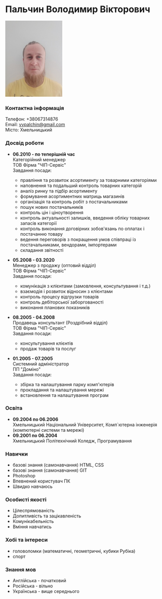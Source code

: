 # Пальчин Володимир Вікторович

![фото](myfoto_180x240.jpg)

### Контактна інформація

Телефон: +38067314876  
Email: vvpalchin@gmail.com  
Місто: Хмельницький  

### Досвід роботи

-  **06.2010 - по теперішній час**  
   Категорійний менеджер  
   ТОВ Фірма "ЧІП-Сервіс"  
   Завдання посади:
   -  правління та розвиток асортименту за товарними категоріями
   -  наповнення та подальший контроль товарних категорій
   -  аналіз ринку та підбір асортименту
   -  формування асортиментних матриць магазинів
   -  організація та контроль робіт з постачальниками
   -  пошук нових постачальників
   -  контроль цін і ціноутворення
   -  контроль актуальності залишків, введення обліку товарних запасів категорії
   -  контроль виконання договірних зобов'язань по оплатах і постачанню товару
   -  ведення переговорів з покращення умов співпраці із постачальниками, вендорами, імпортерами
   -  складання звітності

-  **05.2008 - 03.2020**  
   Менеджер з продажу (оптовий відділ)  
   ТОВ Фірма "ЧІП-Сервіс"  
   Завдання посади:
   -  комунікація з клієнтами (замовлення, консультування і т.д.)
   -  взаємодія і розвиток відносин з клієнтами
   -  контроль процесу відгрузки товарів
   -  контроль дебіторської заборгованості
   -  виконання планових показників

-  **08.2005 - 04.2008**  
   Продавець консультант (Роздрібний відділ)  
   ТОВ Фірма "ЧІП-Сервіс"  
   Завдання посади:
   -  консультування клієнтів
   -  продаж товарів та послуг

-  **01.2005 - 07.2005**  
   Системний адміністратор  
   ПП "Доміно"  
   Завдання посади:
   -  збірка та налаштування парку комп'ютерів
   -  прокладання та налаштування мережі
   -  встановлення та налаштування програм

### Освіта

-  **09.2004 по 06.2006**  
   Хмельницький Національний Університет, Комп`ютерна інженерія (компютерні системи та мережі)
-  **09.2001 по 06.2004**  
   Хмельницький Політехнічний Коледж, Програмування

### Навички

-  базові знання (самонавчання) HTML, CSS
-  базові знання (самонавчання) GIT
-  Photoshop
-  Впевнений користувач ПК
-  Швидко навчаюсь

### Особисті якості

-  Цілеспрямованість
-  Допитливість та зацікавленість
-  Комунікабельність
-  Вміння навчатись

### Хобі та інтереси

-  головоломки (математичні, геометричні, кубики Рубіка)
-  спорт

### Знання мов

-  Англійська - початковий
-  Російська - вільно
-  Українська - вище середнього
